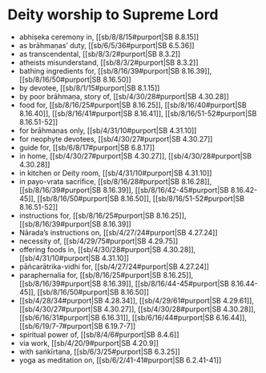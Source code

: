 # Deity worship to Supreme Lord

* abhiṣeka ceremony in, [[sb/8/8/15#purport|SB 8.8.15]]
* as brāhmaṇas’ duty, [[sb/6/5/36#purport|SB 6.5.36]]
* as transcendental, [[sb/8/3/2#purport|SB 8.3.2]]
* atheists misunderstand, [[sb/8/3/2#purport|SB 8.3.2]]
* bathing ingredients for, [[sb/8/16/39#purport|SB 8.16.39]], [[sb/8/16/50#purport|SB 8.16.50]]
* by devotee, [[sb/8/1/15#purport|SB 8.1.15]]
* by poor brāhmaṇa, story of, [[sb/4/30/28#purport|SB 4.30.28]]
* food for, [[sb/8/16/25#purport|SB 8.16.25]], [[sb/8/16/40#purport|SB 8.16.40]], [[sb/8/16/41#purport|SB 8.16.41]], [[sb/8/16/51-52#purport|SB 8.16.51-52]]
* for brāhmaṇas only, [[sb/4/31/10#purport|SB 4.31.10]]
* for neophyte devotees, [[sb/4/30/27#purport|SB 4.30.27]]
* guide for, [[sb/6/8/17#purport|SB 6.8.17]]
* in home, [[sb/4/30/27#purport|SB 4.30.27]], [[sb/4/30/28#purport|SB 4.30.28]]
* in kitchen or Deity room, [[sb/4/31/10#purport|SB 4.31.10]]
* in payo-vrata sacrifice, [[sb/8/16/28#purport|SB 8.16.28]], [[sb/8/16/39#purport|SB 8.16.39]], [[sb/8/16/42-45#purport|SB 8.16.42-45]], [[sb/8/16/50#purport|SB 8.16.50]], [[sb/8/16/51-52#purport|SB 8.16.51-52]]
* instructions for, [[sb/8/16/25#purport|SB 8.16.25]], [[sb/8/16/39#purport|SB 8.16.39]]
* Nārada’s instructions on, [[sb/4/27/24#purport|SB 4.27.24]]
* necessity of, [[sb/4/29/75#purport|SB 4.29.75]]
* offering foods in, [[sb/4/30/28#purport|SB 4.30.28]], [[sb/4/31/10#purport|SB 4.31.10]]
* pāñcarātrika-vidhi for, [[sb/4/27/24#purport|SB 4.27.24]]
* paraphernalia for, [[sb/8/16/25#purport|SB 8.16.25]], [[sb/8/16/39#purport|SB 8.16.39]], [[sb/8/16/44-45#purport|SB 8.16.44-45]], [[sb/8/16/50#purport|SB 8.16.50]]
*  [[sb/4/28/34#purport|SB 4.28.34]], [[sb/4/29/61#purport|SB 4.29.61]], [[sb/4/30/27#purport|SB 4.30.27]], [[sb/4/30/28#purport|SB 4.30.28]], [[sb/6/16/31#purport|SB 6.16.31]], [[sb/6/16/44#purport|SB 6.16.44]], [[sb/6/19/7-7#purport|SB 6.19.7-7]]
* spiritual power of, [[sb/8/4/6#purport|SB 8.4.6]]
* via work, [[sb/4/20/9#purport|SB 4.20.9]]
* with saṅkīrtana, [[sb/6/3/25#purport|SB 6.3.25]]
* yoga as meditation on, [[sb/6/2/41-41#purport|SB 6.2.41-41]]

